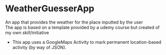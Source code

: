 # WeatherGuesserApp
An app that provides the weather for the place inputted by the user <br />
The app is based on a template provided by a udemy course but created of my own skill/initiative
* This app uses a GoogleMaps Activity to mark permanent location-based activity (by way of JSON). 
